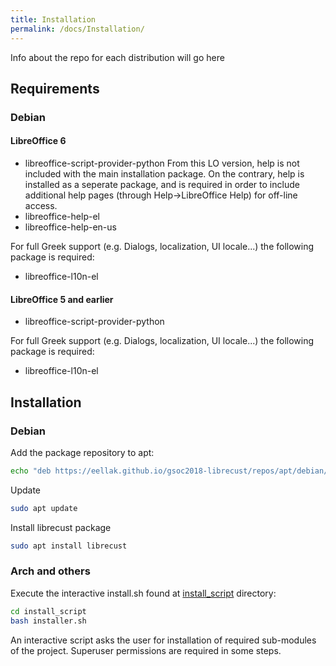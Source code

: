 ```yaml
---
title: Installation
permalink: /docs/Installation/
---
```


Info about the repo for each distribution will go here

## Requirements

### Debian

#### LibreOffice 6

* libreoffice-script-provider-python
From this LO version, help is not included with the main installation package. On the contrary, help is installed as a seperate package, and is required in order to include additional help pages (through Help->LibreOffice Help) for off-line access. 
* libreoffice-help-el
* libreoffice-help-en-us

For full Greek support (e.g. Dialogs, localization, UI locale...) the following package is required:
* libreoffice-l10n-el

#### LibreOffice 5 and earlier
* libreoffice-script-provider-python

For full Greek support (e.g. Dialogs, localization, UI locale...) the following package is required:
* libreoffice-l10n-el

## Installation

### Debian 
Add the package repository to apt:

```bash
echo "deb https://eellak.github.io/gsoc2018-librecust/repos/apt/debian/ precise main" | sudo tee -a /etc/apt/sources.list
```
Update
```bash
sudo apt update
```

Install librecust package
```bash
sudo apt install librecust
```

### Arch and others
Execute the interactive install.sh found at [install_script](https://github.com/eellak/gsoc2018-librecust/tree/master/install_script) directory:

```bash
cd install_script
bash installer.sh
```
An interactive script asks the user for installation of required sub-modules of the project. Superuser permissions are required in some steps.

